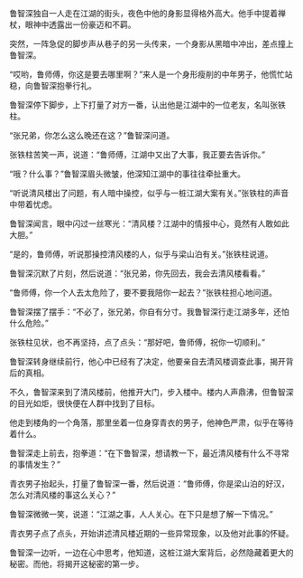 鲁智深独自一人走在江湖的街头，夜色中他的身影显得格外高大。他手中提着禅杖，眼神中透露出一份豪迈和不羁。

突然，一阵急促的脚步声从巷子的另一头传来，一个身影从黑暗中冲出，差点撞上鲁智深。

“哎哟，鲁师傅，你这是要去哪里啊？”来人是一个身形瘦削的中年男子，他慌忙站稳，向鲁智深抱拳行礼。

鲁智深停下脚步，上下打量了对方一番，认出他是江湖中的一位老友，名叫张铁柱。

“张兄弟，你怎么这么晚还在这？”鲁智深问道。

张铁柱苦笑一声，说道：“鲁师傅，江湖中又出了大事，我正要去告诉你。”

“哦？什么事？”鲁智深眉头微皱，他深知江湖中的事往往牵扯重大。

“听说清风楼出了问题，有人暗中操控，似乎与一桩江湖大案有关。”张铁柱的声音中带着忧虑。

鲁智深闻言，眼中闪过一丝寒光：“清风楼？江湖中的情报中心，竟然有人敢如此大胆。”

“是的，鲁师傅，听说那操控清风楼的人，似乎与梁山泊有关。”张铁柱说道。

鲁智深沉默了片刻，然后说道：“张兄弟，你先回去，我会去清风楼看看。”

“鲁师傅，你一个人去太危险了，要不要我陪你一起去？”张铁柱担心地问道。

鲁智深摆了摆手：“不必了，张兄弟，你自有分寸。我鲁智深行走江湖多年，还怕什么危险。”

张铁柱见状，也不再坚持，点了点头：“那好吧，鲁师傅，祝你一切顺利。”

鲁智深转身继续前行，他心中已经有了决定，他要亲自去清风楼调查此事，揭开背后的真相。

不久，鲁智深来到了清风楼前，他推开大门，步入楼中。楼内人声鼎沸，但鲁智深的目光如炬，很快便在人群中找到了目标。

他走到楼角的一个角落，那里坐着一位身穿青衣的男子，他神色严肃，似乎在等待着什么。

鲁智深走上前去，抱拳道：“在下鲁智深，想请教一下，最近清风楼有什么不寻常的事情发生？”

青衣男子抬起头，打量了鲁智深一番，然后说道：“鲁师傅，你是梁山泊的好汉，怎么对清风楼的事这么关心？”

鲁智深微微一笑，说道：“江湖之事，人人关心。在下只是想了解一下情况。”

青衣男子点了点头，开始讲述清风楼近期的一些异常现象，以及他对此事的怀疑。

鲁智深一边听，一边在心中思考，他知道，这桩江湖大案背后，必然隐藏着更大的秘密。而他，将揭开这秘密的第一步。